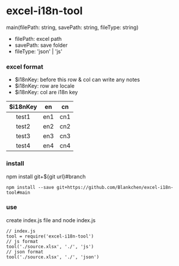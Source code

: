 # excel-i18n-tool

main(filePath: string, savePath: string, fileType: string)

- filePath: excel path
- savePath: save folder
- fileType: 'json' | 'js'

### excel format

- $i18nKey: before this row & col can write any notes
- $i18nKey: row are locale
- $i18nKey: col are i18n key

| $i18nKey | en  | cn  |
| :------: | :-: | :-: |
|  test1   | en1 | cn1 |
|  test2   | en2 | cn2 |
|  test3   | en3 | cn3 |
|  test4   | en4 | cn4 |

### install

npm install git+${git url}#branch

```
npm install --save git+https://github.com/Blankchen/excel-i18n-tool#main
```

### use

create index.js file and node index.js

```
// index.js
tool = require('excel-i18n-tool')
// js format
tool('./source.xlsx', './', 'js')
// json format
tool('./source.xlsx', './', 'json')
```
